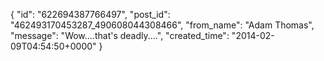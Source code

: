  {
   "id": "622694387766497",
   "post_id": "462493170453287_490608044308466",
   "from_name": "Adam Thomas",
   "message": "Wow....that's deadly....",
   "created_time": "2014-02-09T04:54:50+0000"
 }
